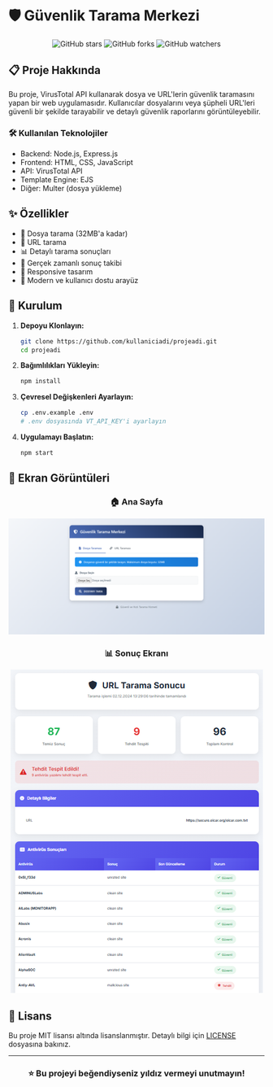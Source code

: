 # 🛡️ Güvenlik Tarama Merkezi

<div align="center">

![GitHub stars](https://img.shields.io/github/stars/kullaniciadi/projeadi?style=social)
![GitHub forks](https://img.shields.io/github/forks/kullaniciadi/projeadi?style=social)
![GitHub watchers](https://img.shields.io/github/watchers/kullaniciadi/projeadi?style=social)

</div>

## 📋 Proje Hakkında

Bu proje, VirusTotal API kullanarak dosya ve URL'lerin güvenlik taramasını yapan bir web uygulamasıdır. Kullanıcılar dosyalarını veya şüpheli URL'leri güvenli bir şekilde tarayabilir ve detaylı güvenlik raporlarını görüntüleyebilir.

### 🛠️ Kullanılan Teknolojiler

- Backend: Node.js, Express.js
- Frontend: HTML, CSS, JavaScript
- API: VirusTotal API
- Template Engine: EJS
- Diğer: Multer (dosya yükleme)

## ✨ Özellikler

- 📁 Dosya tarama (32MB'a kadar)
- 🔗 URL tarama
- 📊 Detaylı tarama sonuçları
- 🔄 Gerçek zamanlı sonuç takibi
- 📱 Responsive tasarım
- 🎨 Modern ve kullanıcı dostu arayüz

## 🚀 Kurulum

1. **Depoyu Klonlayın:**
   ```bash
   git clone https://github.com/kullaniciadi/projeadi.git
   cd projeadi
   ```

2. **Bağımlılıkları Yükleyin:**
   ```bash
   npm install
   ```

3. **Çevresel Değişkenleri Ayarlayın:**
   ```bash
   cp .env.example .env
   # .env dosyasında VT_API_KEY'i ayarlayın
   ```

4. **Uygulamayı Başlatın:**
   ```bash
   npm start
   ```

## 📱 Ekran Görüntüleri

<div align="center">

### 🏠 Ana Sayfa
![Ana Sayfa](screenshots/homepage-screenshot.png)

### 📊 Sonuç Ekranı
![Sonuç Ekranı](screenshots/result-screenshot.png)

</div>

## 📝 Lisans

Bu proje MIT lisansı altında lisanslanmıştır. Detaylı bilgi için [LICENSE](LICENSE) dosyasına bakınız.

---

<div align="center">

### ⭐️ Bu projeyi beğendiyseniz yıldız vermeyi unutmayın!

</div>